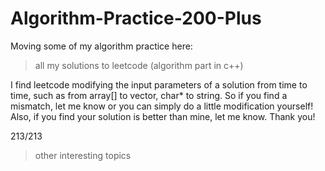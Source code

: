 # Algorithm-Practice-200-Plus
Moving some of my algorithm practice here:

>all my solutions to leetcode (algorithm part in c++)

I find leetcode modifying the input parameters of a solution from time to time, such as from array[] to vector, char* to string. So if you find a mismatch, let me know or you can simply do a little modification yourself! Also, if you find your solution is better than mine, let me know. Thank you! 

213/213 

>other interesting topics 
